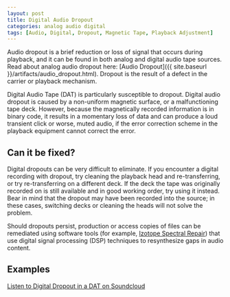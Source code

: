 ```yaml
---
layout: post
title: Digital Audio Dropout
categories: analog audio digital
tags: [Audio, Digital, Dropout, Magnetic Tape, Playback Adjustment]
---
```


Audio dropout is a brief reduction or loss of signal that occurs during playback, and it can be found in both analog and digital audio tape sources. Read about analog audio dropout here: [Audio Dropout]({{ site.baseurl }}/artifacts/audio_dropout.html). Dropout is the result of a defect in the carrier or playback mechanism.

Digital Audio Tape (DAT) is particularly susceptible to dropout. Digital audio dropout is caused by a non-uniform magnetic surface, or a malfunctioning tape deck. However, because the magnetically recorded information is in binary code, it results in a momentary loss of data and can produce a loud transient click or worse, muted audio, if the error correction scheme in the playback equipment cannot correct the error.


## Can it be fixed?

Digital dropouts can be very difficult to eliminate. If you encounter a digital recording with dropout, try cleaning the playback head and re-transferring, or try re-transferring on a different deck. If the deck the tape was originally recorded on is still available and in good working order, try using it instead. Bear in mind that the dropout may have been recorded into the source; in these cases, switching decks or cleaning the heads will not solve the problem.

Should dropouts persist, production or access copies of files can be remediated using software tools (for example, [Izotope Spectral Repair](http://help.izotope.com/docs/rx/pages/userguide_spectralrepair.htm)) that use digital signal processing (DSP) techniques to resynthesize gaps in audio content. 

## Examples

[Listen to Digital Dropout in a DAT on Soundcloud](https://soundcloud.com/av_artifact_atlas/digital-dropout-in-a-dat)
